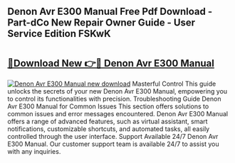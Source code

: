 ## Denon Avr E300 Manual Free Pdf Download - Part-dCo New Repair Owner Guide - User Service Edition FSKwK

# <h2><a href="http://bc38612.oget.top/?id=Denon+Avr+E300+Manual">🔗Download New 👉🔴 Denon Avr E300 Manual</a></h2>

[![Denon Avr E300 Manual new download](https://i.imgur.com/5g1atiW.png)](http://bc38612.oget.top/?id=Denon+Avr+E300+Manual)
Masterful Control This guide unlocks the secrets of your new Denon Avr E300 Manual, empowering you to control its functionalities with precision. Troubleshooting Guide Denon Avr E300 Manual for Common Issues This section offers solutions to common issues and error messages encountered. Denon Avr E300 Manual offers a range of advanced features, such as virtual assistant, smart notifications, customizable shortcuts, and automated tasks, all easily controlled through the user interface. Support Available 24/7 Denon Avr E300 Manual. Our customer support team is available 24/7 to assist you with any inquiries.

